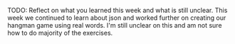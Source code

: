 TODO: Reflect on what you learned this week and what is still unclear.
This week we continued to learn about json and worked further on creating our hangman game using real words. I'm still unclear on this and am not sure how to do majority of the exercises. 
